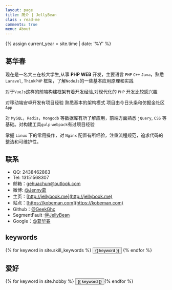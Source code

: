 ```yaml
---
layout: page
title: 简介 | JellyBean
class : read-me
comments: true
menu: About
---
```

{% assign current_year = site.time | date: '%Y' %}

## 葛华春

现在是一名大三在校大学生,从事 **PHP WEB** 开发，主要语言 `PHP` `C++` `Java`，熟悉 `Laravel`, `ThinkPHP` 框架，了解`NodeJs`的一些基本应用原理和实践

对于`VueJs`这样的前端构建框架有着开发经验,对现代化的 `PHP` 开发比较感兴趣 

对移动端安卓开发有项目经验 熟悉基本的架构模式 项目由今日头条和仿掘金社区`App`

对 `MySQL`，`Redis`，`Mongodb` 等数据库有所了解应用，前端方面熟悉 `jQuery`, `CSS` 等基础。对构建工具`gulp` `webpack`有过项目经验

掌握 `Linux` 下的常用操作，对 `Nginx` 配置有所经验，注重流程规范，追求代码的整洁和可维护性。

## 联系

- QQ: 2438462863
- Tel: 13151568307
- 邮箱：gehuachun@outlook.com
- 微博: [@Jenny葛](http://weibo.com/geekghc)
- 主页：[http://jellybook.me](http://jellybook.me)
- 站点：[https://kobeman.com](https://kobeman.com)
- Github：[@GeekGhc](https://github.com/GeekGhc)
- SegmentFault :[@JellyBean](https://segmentfault.com/u/jellygavin)
- Google：[@葛华春](https://plus.google.com/u/0/108390134136813492774)

## keywords
<div class="btn-inline">
{% for keyword in site.skill_keywords %} <button class="btn btn-outline" type="button">{{ keyword }}</button> {% endfor %}
</div>

## 爱好
<div class="btn-inline">
{% for keyword in site.hobby %} <button class="btn btn-outline" type="button">{{ keyword }}</button>{% endfor %}
</div>
